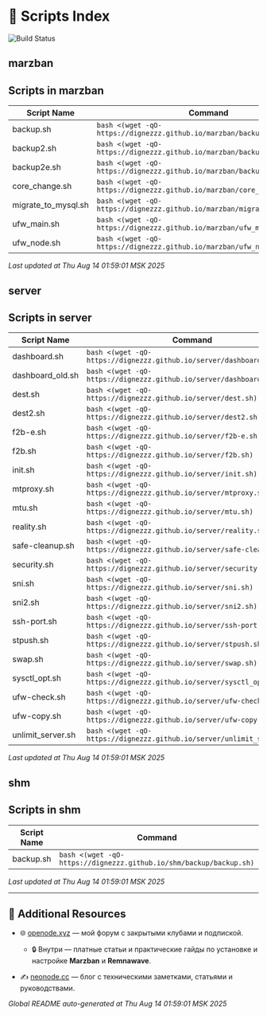 # 🚀 Scripts Index

![Build Status](https://github.com/DigneZzZ/dignezzz.github.io/actions/workflows/static.yml/badge.svg)

## marzban

## Scripts in marzban

| Script Name | Command |
|-------------|---------|
| backup.sh | `bash <(wget -qO- https://dignezzz.github.io/marzban/backup.sh)` |
| backup2.sh | `bash <(wget -qO- https://dignezzz.github.io/marzban/backup2.sh)` |
| backup2e.sh | `bash <(wget -qO- https://dignezzz.github.io/marzban/backup2e.sh)` |
| core_change.sh | `bash <(wget -qO- https://dignezzz.github.io/marzban/core_change.sh)` |
| migrate_to_mysql.sh | `bash <(wget -qO- https://dignezzz.github.io/marzban/migrate_to_mysql.sh)` |
| ufw_main.sh | `bash <(wget -qO- https://dignezzz.github.io/marzban/ufw_main.sh)` |
| ufw_node.sh | `bash <(wget -qO- https://dignezzz.github.io/marzban/ufw_node.sh)` |

_Last updated at Thu Aug 14 01:59:01 MSK 2025_ 

## server

## Scripts in server

| Script Name | Command |
|-------------|---------|
| dashboard.sh | `bash <(wget -qO- https://dignezzz.github.io/server/dashboard.sh)` |
| dashboard_old.sh | `bash <(wget -qO- https://dignezzz.github.io/server/dashboard_old.sh)` |
| dest.sh | `bash <(wget -qO- https://dignezzz.github.io/server/dest.sh)` |
| dest2.sh | `bash <(wget -qO- https://dignezzz.github.io/server/dest2.sh)` |
| f2b-e.sh | `bash <(wget -qO- https://dignezzz.github.io/server/f2b-e.sh)` |
| f2b.sh | `bash <(wget -qO- https://dignezzz.github.io/server/f2b.sh)` |
| init.sh | `bash <(wget -qO- https://dignezzz.github.io/server/init.sh)` |
| mtproxy.sh | `bash <(wget -qO- https://dignezzz.github.io/server/mtproxy.sh)` |
| mtu.sh | `bash <(wget -qO- https://dignezzz.github.io/server/mtu.sh)` |
| reality.sh | `bash <(wget -qO- https://dignezzz.github.io/server/reality.sh)` |
| safe-cleanup.sh | `bash <(wget -qO- https://dignezzz.github.io/server/safe-cleanup.sh)` |
| security.sh | `bash <(wget -qO- https://dignezzz.github.io/server/security.sh)` |
| sni.sh | `bash <(wget -qO- https://dignezzz.github.io/server/sni.sh)` |
| sni2.sh | `bash <(wget -qO- https://dignezzz.github.io/server/sni2.sh)` |
| ssh-port.sh | `bash <(wget -qO- https://dignezzz.github.io/server/ssh-port.sh)` |
| stpush.sh | `bash <(wget -qO- https://dignezzz.github.io/server/stpush.sh)` |
| swap.sh | `bash <(wget -qO- https://dignezzz.github.io/server/swap.sh)` |
| sysctl_opt.sh | `bash <(wget -qO- https://dignezzz.github.io/server/sysctl_opt.sh)` |
| ufw-check.sh | `bash <(wget -qO- https://dignezzz.github.io/server/ufw-check.sh)` |
| ufw-copy.sh | `bash <(wget -qO- https://dignezzz.github.io/server/ufw-copy.sh)` |
| unlimit_server.sh | `bash <(wget -qO- https://dignezzz.github.io/server/unlimit_server.sh)` |

_Last updated at Thu Aug 14 01:59:01 MSK 2025_ 

## shm

## Scripts in shm

| Script Name | Command |
|-------------|---------|
| backup.sh | `bash <(wget -qO- https://dignezzz.github.io/shm/backup/backup.sh)` |

_Last updated at Thu Aug 14 01:59:01 MSK 2025_ 

---
## 📘 Additional Resources

- 🌐 [openode.xyz](https://openode.xyz) — мой форум с закрытыми клубами и подпиской.
  - 🔒 Внутри — платные статьи и практические гайды по установке и настройке **Marzban** и **Remnawave**.

- ✍️ [neonode.cc](https://neonode.cc) — блог с техническими заметками, статьями и руководствами.

_Global README auto-generated at Thu Aug 14 01:59:01 MSK 2025_ 
